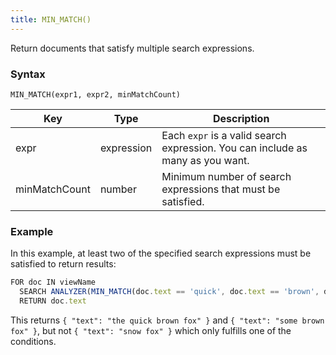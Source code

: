 ```yaml
---
title: MIN_MATCH()
---
```


Return documents that satisfy multiple search expressions.

### Syntax

`MIN_MATCH(expr1, expr2, minMatchCount)`

| Key           | Type       | Description                                                     |
|---------------|------------|-----------------------------------------------------------------|
| expr          | expression | Each `expr` is a valid search expression. You can include as many as you want. |
| minMatchCount | number     | Minimum number of search expressions that must be satisfied.    |


### Example

In this example, at least two of the specified search expressions must be satisfied to return results:

```js
FOR doc IN viewName
  SEARCH ANALYZER(MIN_MATCH(doc.text == 'quick', doc.text == 'brown', doc.text == 'fox', 2), "text_en")
  RETURN doc.text
```

This returns `{ "text": "the quick brown fox" }` and `{ "text": "some brown fox" }`, but not `{ "text": "snow fox" }` which only fulfills one of the conditions.